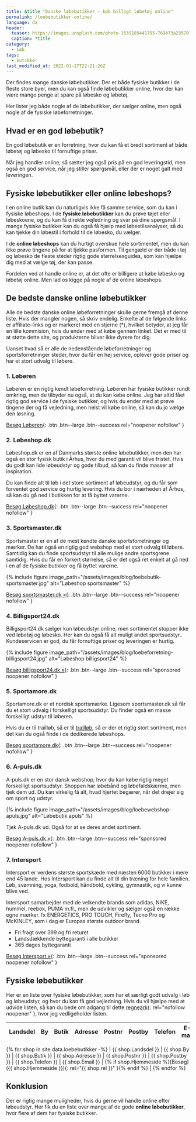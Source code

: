 ```yaml
---
title: &title "Danske løbebutikker – køb billigt løbetøj online"
permalink: /loebebutikker-online/
language: da
header:
  teaser: https://images.unsplash.com/photo-1539185441755-769473a23570?ixlib=rb-1.2.1&ixid=MnwxMjA3fDB8MHxwaG90by1wYWdlfHx8fGVufDB8fHx8&auto=format&fit=crop&h=300&w=400&q=10
  caption: *title
category:
  - Løb
tags:
  - butikker
last_modified_at: 2022-01-27T22:21:26Z
---
```


Der findes mange danske løbebutikker. Der er både fysiske butikker i de fleste store byer, men du kan også finde løbebutikker online, hvor der kan være mange penge at spare på løbesko og løbetøj.

Her lister jeg både nogle af de løbebutikker, der sælger online, men også nogle af de fysiske løbeforretninger.

## Hvad er en god løbebutik?

En god løbebutik er en forretning, hvor du kan få et bredt sortiment af både løbetøj og løbesko til fornuftige priser.

Når jeg handler online, så sætter jeg også pris på en god leveringstid, men også en god service, når jeg stiller spørgsmål, eller der er noget galt med leveringen.

## Fysiske løbebutikker eller online løbeshops?

I en online butik kan du naturligvis ikke få samme service, som du kan i fysiske løbeshops. I de **fysiske løbebutikker** kan du prøve tøjet eller løbeskoene, og du kan få direkte vejledning og svar på dine spørgsmål. I mange fysiske butikker kan du også få hjælp med løbestilsanalyser, så du kan tjekke din løbestil i forhold til de løbesko, du vælger.

I de **online løbeshops** kan du hurtigt overskue hele sortimentet, men du kan ikke prøve tingene på for at tjekke pasformen. Til gengæld er der både i tøj og løbesko de fleste steder rigtig gode størrelsesguides, som kan hjælpe dig med at vælge tøj, der kan passe.

Fordelen ved at handle online er, at det ofte er billigere at købe løbesko og løbetøj online. Men lad os kigge på nogle af de online løbeshops.

## De bedste danske online løbebutikker

Alle de bedste danske online løbeforretninger skulle gerne fremgå af denne liste. Hvis der mangler nogen, så skriv endelig. Enkelte af de følgende links er affiliate-links og er markeret med en stjerne (*), hvilket betyder, at jeg får en lille kommision, hvis du ender med at købe gennem linket. Det er med til at støtte dette site, og produkterne bliver ikke dyrere for dig.

Uanset hvad så er alle de nedenstående løbeforretninger og sportsforretninger steder, hvor du får en høj service, oplever gode priser og har et stort udvalg til løbere.

### 1. Løberen

Løberen er en rigtig kendt løbeforretning. Løberen har fysiske butikker rundt omkring, men de tilbyder nu også, at du kan købe online. Jeg har altid fået rigtig god service i de fysiske butikker, og hvis du ender med at prøve tingene der og få vejledning, men helst vil købe online, så kan du jo vælge den løsning.

[Besøg Løberen](https://www.loberen.dk/){: .btn .btn--large .btn--success rel="noopener nofollow" }

### 2. Løbeshop.dk

Løbeshop.dk er en af Danmarks største online løbebutikker, men den har også en stor fysisk butik i Århus, hvor du med garanti vil blive fristet. Hvis du godt kan lide løbeudstyr og gode tilbud, så kan du finde masser af inspiration.

Du kan finde alt til løb i det store sortiment af løbeudstyr, og du får som forventet god service og hurtig levering. Hvis du bor i nærheden af Århus, så kan du gå ned i butikken for at få byttet varerne.

[Besøg Løbeshop.dk](https://www.loebeshop.dk/){: .btn .btn--large .btn--success rel="noopener nofollow" }

### 3. Sportsmaster.dk

Sportsmaster er en af de mest kendte danske sportsforretninger og mærker. De har også en rigtig god webshop med et stort udvalg til løbere. Samtidig kan du finde sportsudstyr til alle mulige andre sportsgrene samtidig. Hvis du får en forkert størrelse, så er det også ret enkelt at gå ned i en af de fysiske butikker og få byttet varerne.

{% include figure image_path="/assets/images/blog/loebebutik-sportsmaster.jpg" alt="Løbeshop sportsmaster" %}

[Besøg sportsmaster.dk »](https://www.sportsmaster.dk){: .btn .btn--large .btn--success rel="noopener nofollow" }

### 4. Billigsport24.dk

Billigsport24.dk sælger kun løbeudstyr online, men sortimentet stopper ikke ved løbetøj og løbesko. Her kan du også få alt muligt andet sportsudstyr.. Kundeservicen er god, du får fornuftige priser og leveringen er hurtig.

{% include figure image_path="/assets/images/blog/loebeforretning-billigsport24.jpg" alt="Løbeshop billigsport24" %}

[Besøg billigsport24.dk »](https://www.partner-ads.com/dk/klikbanner.php?partnerid=28187&bannerid=9397&htmlurl=https://www.billigsport24.dk/lob){: .btn .btn--large .btn--success rel="sponsored noopener nofollow" }

### 5. Sportamore.dk

Sportamore.dk er et nordisk sportsmærke. Ligesom sportsmaster.dk så får du et stort udvalg i forskelligt sportsudstyr. Du finder også en masse forskelligt udstyr til løberen.

Hvis du er til trailløb, så er til [trailløb](/trailloeb/), så er der et rigtig stort sortiment, men det kan du også finde i de dedikerede løbeshops.

[Besøg sportamore.dk](https://www.sportamore.com/dk){: .btn .btn--large .btn--success rel="noopener nofollow" }

### 6. A-puls.dk

A-puls.dk er en stor dansk webshop, hvor du kan købe rigtig meget forskelligt sportsudstyr. Shoppen har løbebånd og løbefaldskærme, men tjek dem ud. Du kan virkelig få alt, hvad hjertet begærer, når det drejer sig om sport og udstyr.

{% include figure image_path="/assets/images/blog/loebewebshop-apuls.jpg" alt="Løbebutik apuls" %}

Tjek A-puls.dk ud. Også for at se deres andet sortiment.

[Besøg A-puls.dk »](https://www.partner-ads.com/dk/klikbanner.php?partnerid=28187&bannerid=39091&htmlurl=https://apuls.dk/search/l%C3%B8b){: .btn .btn--large .btn--success rel="sponsored noopener nofollow" }

### 7. Intersport

Intersport er verdens største sportskæde med næsten 6000 butikker i mere end 45 lande. Hos Intersport kan du finde alt til din træning for hele familien. Løb, svømning, yoga, fodbold, håndbold, cykling, gymnastik, og vi kunne blive ved.

Intersport samarbejder med de velkendte brands som adidas, NIKE, hummel, reebok, PUMA m.fl., men de udvikler og sælger også en række egne mærker. fx ENERGETICS, PRO TOUCH, Firefly, Tecno Pro og McKINLEY, som i dag er Europas største outdoor brand.

- Fri fragt over 399 og fri returet
- Landsdækkende byttegaranti i alle butikker
- 365 dages byttegaranti

[Besøg Intersport »](https://go.intersport.dk/t/t?a=1731781657&as=1484571907&t=2&tk=1){: .btn .btn--large .btn--success rel="sponsored noopener nofollow" }

## Fysiske løbebutikker

Her er en liste over fysiske løbebutikker, som har et særligt godt udvalg i løb og løbeudstyr, og hvor du kan få god vejledning. Hvis du vil hjælpe med at udvide listen, så kan du bede om adgang til dette [regneark](https://docs.google.com/spreadsheets/d/15aVXZiPZoUKgG0a8VfZvlny2MleDzXMmtlL8cOR9VKg/edit#gid=0){: rel="nofollow noopener" }, hvor jeg vedligeholder listen.

| Landsdel | By | Butik | Adresse | Postnr | Postby | Telefon | E-mail | Hjemmeside |
| - | - | - | - | - | - | - | - | - |
{% for shop in site.data.loebebutikker -%}
| {{ shop.Landsdel }} | {{ shop.By }} | {{ shop.Butik }} | {{ shop.Adresse }} | {{ shop.Postnr }} | {{ shop.Postby }} | {{ shop.Telefon }} | {{ shop.Email }} | {% if shop.Hjemmeside %}[Besøg]({{ shop.Hjemmeside }}){: rel="{{ shop.rel }}" }{% endif %} |
{% endfor %}

## Konklusion

Der er rigtig mange muligheder, hvis du gerne vil handle online efter løbeudstyr. Her fik du en liste over mange af de gode **online løbebutikker**, hvor flere af dem har fysiske butikker.
